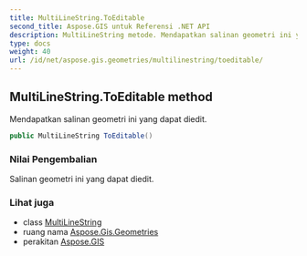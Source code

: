 ```yaml
---
title: MultiLineString.ToEditable
second_title: Aspose.GIS untuk Referensi .NET API
description: MultiLineString metode. Mendapatkan salinan geometri ini yang dapat diedit.
type: docs
weight: 40
url: /id/net/aspose.gis.geometries/multilinestring/toeditable/
---
```

## MultiLineString.ToEditable method

Mendapatkan salinan geometri ini yang dapat diedit.

```csharp
public MultiLineString ToEditable()
```

### Nilai Pengembalian

Salinan geometri ini yang dapat diedit.

### Lihat juga

* class [MultiLineString](../)
* ruang nama [Aspose.Gis.Geometries](../../multilinestring/)
* perakitan [Aspose.GIS](../../../)


